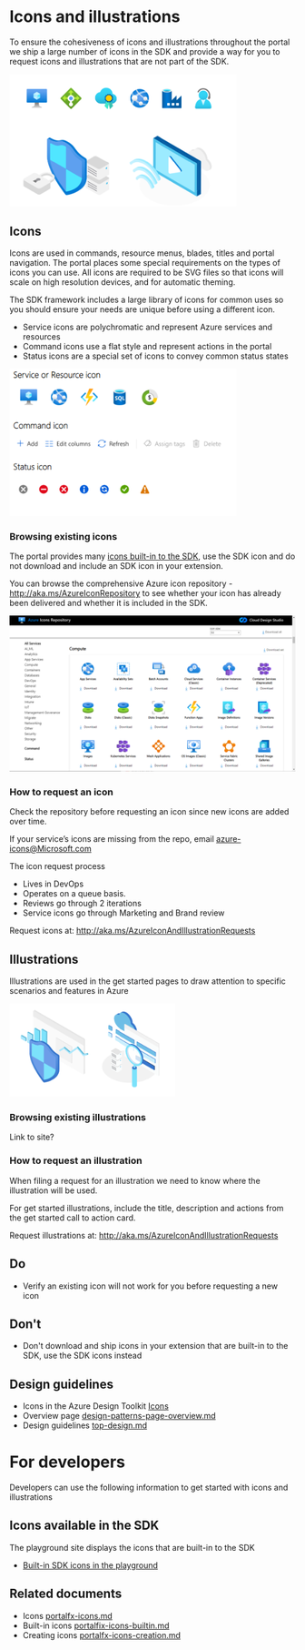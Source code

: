 ﻿# Icons and illustrations
To ensure the cohesiveness of icons and illustrations throughout the portal we ship a large number of icons in the SDK and provide a way for you to request icons and illustrations that are not part of the SDK.

<div style="max-width:400px">
<img alttext="Icons and illustration style" src="../media/design-patterns-icons/style-and-color.png"  />
</div>

<a name="icons"></a>
## Icons
Icons are used in commands, resource menus, blades, titles and portal navigation. The portal places some special requirements on the types of icons you can use. All icons are required to be SVG files so that icons will scale on high resolution devices, and for automatic theming.

The SDK framework includes a large library of icons for common uses so you should ensure your needs are unique before using a different icon.

* Service icons are polychromatic and represent Azure services and resources
* Command icons use a flat style and represent actions in the portal
* Status icons are a special set of icons to convey common status states 

<div style="max-width:400px">
<img alttext="Icons" src="../media/design-patterns-icons/icons.png"  />
</div>

<a name="icons-browsing-existing-icons"></a>
### Browsing existing icons
The portal provides many <a href="https://ms.portal.azure.com/?Microsoft_Azure_Playground=true#blade/Microsoft_Azure_Playground/PlaygroundBlade/IconsSearchBlade" target="_blank">icons built-in to the SDK</a>, use the SDK icon and do not download and include an SDK icon in your extension.

You can browse the comprehensive Azure icon repository -  http://aka.ms/AzureIconRepository to see whether your icon has already been delivered and whether it is included in the SDK.

<div style="max-width:800px">
<img alttext="Icons repository" src="../media/design-patterns-icons/icon-repo.png"  />
</div>

<a name="icons-how-to-request-an-icon"></a>
### How to request an icon
Check the repository before requesting an icon since new icons are added over time.

If your service’s icons are missing from the repo, email azure-icons@Microsoft.com

The icon request process  
* Lives in DevOps
* Operates on a queue basis. 
* Reviews go through 2 iterations
* Service icons go through Marketing and Brand review

Request icons at: http://aka.ms/AzureIconAndIllustrationRequests

<a name="illustrations"></a>
## Illustrations
Illustrations are used in the get started pages to draw attention to specific scenarios and features in Azure

<div style="max-width:400px">
<img alttext="Icons" src="../media/design-patterns-icons/illustrations.png"  />
</div>

<a name="illustrations-browsing-existing-illustrations"></a>
### Browsing existing illustrations
Link to site?

<a name="illustrations-how-to-request-an-illustration"></a>
### How to request an illustration
When filing a request for an illustration we need to know where the illustration will be used.  

For get started illustrations, include the title, description and actions from the get started call to action card.

Request illustrations at: http://aka.ms/AzureIconAndIllustrationRequests

<a name="do"></a>
## Do
* Verify an existing icon will not work for you before requesting a new icon

<a name="don-t"></a>
## Don&#39;t
* Don't download and ship icons in your extension that are built-in to the SDK, use the SDK icons instead

<a name="design-guidelines"></a>
## Design guidelines
* Icons in the Azure Design Toolkit [Icons](https://www.figma.com/file/Bwn8rmUOYtnPRwA3JoQTBn/Azure-Portal-Toolkit?node-id=3020%3A0)
* Overview page [design-patterns-page-overview.md](design-pattern-page-overview.md)
* Design guidelines [top-design.md](top-design.md)

<a name="for-developers"></a>
# For developers
Developers can use the following information to get started with icons and illustrations

<a name="for-developers-icons-available-in-the-sdk"></a>
## Icons available in the SDK
The playground site displays the icons that are built-in to the SDK

*  <a href="https://ms.portal.azure.com/?Microsoft_Azure_Playground=true#blade/Microsoft_Azure_Playground/PlaygroundBlade/IconsSearchBlade" target="_blank">Built-in SDK icons in the playground</a> 

<a name="for-developers-related-documents"></a>
## Related documents

* Icons [portalfx-icons.md](portalfx-icons.md)
* Built-in icons [portalfix-icons-builtin.md](portalfx-icons-builtin.md)
* Creating icons [portalfx-icons-creation.md](portalfx-icons-creation.md)
